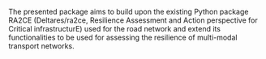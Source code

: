 The presented package aims to build upon the existing Python package RA2CE (Deltares/ra2ce, Resilience Assessment and Action perspective for Critical infrastructurE) used for the road network and extend its functionalities to be used for assessing the resilience of multi-modal transport networks. 
